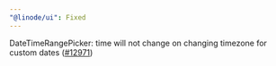 ```yaml
---
"@linode/ui": Fixed
---
```


DateTimeRangePicker: time will not change on changing timezone for custom dates ([#12971](https://github.com/linode/manager/pull/12971))
